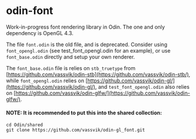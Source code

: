 # odin-font

Work-in-progress font rendering library in Odin. The one and only dependency is OpenGL 4.3.

The file `font.odin` is the old file, and is deprecated. Consider using `font_opengl.odin` (see test_font_opengl.odin for an example), or use `font_base.odin` directly and setup your own renderer. 

The `font_base.odin` file is relies on `stb_truetype` from [https://github.com/vassvik/odin-stb](https://github.com/vassvik/odin-stb/), while `font_opengl.odin` relies on [https://github.com/vassvik/odin-gl/](https://github.com/vassvik/odin-gl/), and `test_font_opengl.odin` also relies on [https://github.com/vassvik/odin-glfw/](https://github.com/vassvik/odin-glfw/).

#### NOTE: It is recommended to put this into the shared collection:
```
cd Odin/shared
git clone https://github.com/vassvik/odin-gl_font.git
```
